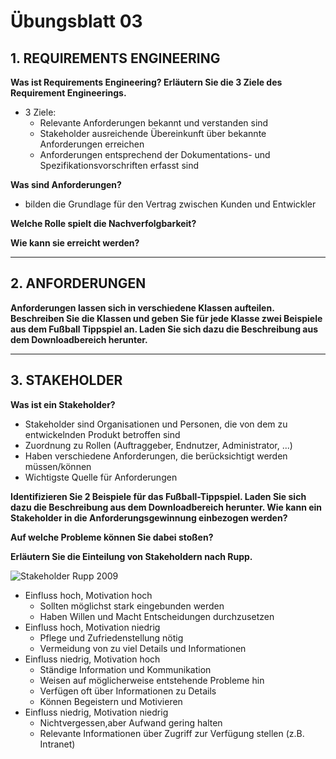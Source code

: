 # Übungsblatt 03
## 1. REQUIREMENTS ENGINEERING
**Was ist Requirements Engineering? Erläutern Sie die 3 Ziele des Requirement Engineerings.**

* 3 Ziele:
  * Relevante Anforderungen bekannt und verstanden sind
  * Stakeholder ausreichende Übereinkunft über bekannte Anforderungen erreichen
  * Anforderungen entsprechend der Dokumentations- und Spezifikationsvorschriften erfasst sind

**Was sind Anforderungen?**
* bilden die Grundlage für den Vertrag zwischen Kunden und Entwickler

**Welche Rolle spielt die Nachverfolgbarkeit?**

**Wie kann sie erreicht werden?**

---
## 2. ANFORDERUNGEN
**Anforderungen lassen sich in verschiedene Klassen aufteilen. Beschreiben Sie die Klassen und geben Sie für jede Klasse zwei Beispiele aus dem Fußball Tippspiel an. Laden Sie sich dazu die Beschreibung aus dem Downloadbereich herunter.**

---
## 3. STAKEHOLDER
**Was ist ein Stakeholder?**
* Stakeholder sind Organisationen und Personen, die von dem zu entwickelnden Produkt betroffen sind
* Zuordnung zu Rollen (Auftraggeber, Endnutzer, Administrator, ...)
* Haben verschiedene Anforderungen, die berücksichtigt werden müssen/können
* Wichtigste Quelle für Anforderungen

**Identifizieren Sie 2 Beispiele für das Fußball-Tippspiel. Laden Sie sich dazu die Beschreibung aus dem Downloadbereich herunter. Wie kann ein Stakeholder in die Anforderungsgewinnung einbezogen werden?**

**Auf welche Probleme können Sie dabei stoßen?**

**Erläutern Sie die Einteilung von Stakeholdern nach Rupp.**

![Stakeholder Rupp 2009](Stakeholder_Rupp.jpg)

* Einfluss hoch, Motivation hoch
  * Sollten möglichst stark eingebunden werden
  * Haben Willen und Macht Entscheidungen durchzusetzen
* Einfluss hoch, Motivation niedrig
  * Pflege und Zufriedenstellung nötig
  * Vermeidung von zu viel Details und Informationen
* Einfluss niedrig, Motivation hoch
  * Ständige Information und Kommunikation
  * Weisen auf möglicherweise entstehende Probleme hin
  * Verfügen oft über Informationen zu Details
  * Können Begeistern und Motivieren
* Einfluss niedrig, Motivation niedrig
  * Nichtvergessen,aber Aufwand gering halten
  * Relevante Informationen über Zugriff zur Verfügung stellen (z.B. Intranet)
